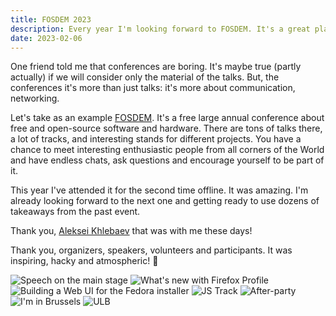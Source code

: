 ```yaml
---
title: FOSDEM 2023
description: Every year I'm looking forward to FOSDEM. It's a great place to meet interesting enthusiastic people from all corners of the World and have endless chats, ask questions and encourage yourself to be part of it
date: 2023-02-06
---
```

One friend told me that conferences are boring. It's maybe true (partly actually) if we will consider only the material of the talks. But, the conferences it's more than just talks: it's more about communication, networking.

Let's take as an example <a href="https://fosdem.org" target="_blank">FOSDEM</a>. It's a free large annual conference about free and open-source software and hardware. There are tons of talks there, a lot of tracks, and interesting stands for different projects. You have a chance to meet interesting enthusiastic people from all corners of the World and have endless chats, ask questions and encourage yourself to be part of it.

This year I've attended it for the second time offline. It was amazing. I'm already looking forward to the next one and getting ready to use dozens of takeaways from the past event.

Thank you, <a href="https://www.linkedin.com/in/aleksei-khlebaev-933950123/" target="_blank">Aleksei Khlebaev</a> that was with me these days!

Thank you, organizers, speakers, volunteers and participants. It was inspiring, hacky and atmospheric! 🥳

<script src="https://unpkg.com/@appnest/masonry-layout/umd/masonry-layout.min.js"></script>
<masonry-layout gap="20">
<img src="{% imageUrl 'content/1675609771577.jpg' %}" alt="Speech on the main stage" />
<img src="{% imageUrl 'content/1675609771574.jpg' %}" alt="What's new with Firefox Profile" />
<img src="{% imageUrl 'content/1675609772726.jpg' %}" alt="Building a Web UI for the Fedora installer" />
<img src="{% imageUrl 'content/1675609771281.jpg' %}" alt="JS Track" />
<img src="{% imageUrl 'content/1675609771373.jpg' %}" alt="After-party" />
<img src="{% imageUrl 'content/1675609772436.jpg' %}" alt="I'm in Brussels" />
<img src="{% imageUrl 'content/1675609772480.jpg' %}" alt="ULB" />
</masonry-layout>
